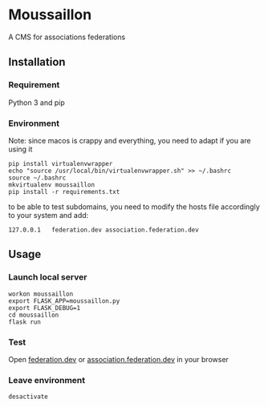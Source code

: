 # Moussaillon
A CMS for associations federations

## Installation
### Requirement
Python 3 and pip

### Environment

Note: since macos is crappy and everything, you need to adapt if you are using it

```
pip install virtualenvwrapper
echo "source /usr/local/bin/virtualenvwrapper.sh" >> ~/.bashrc
source ~/.bashrc
mkvirtualenv moussaillon
pip install -r requirements.txt
```

to be able to test subdomains, you need to modify the hosts file accordingly to your system and add:

```
127.0.0.1   federation.dev association.federation.dev
```

## Usage
### Launch local server
```
workon moussaillon
export FLASK_APP=moussaillon.py
export FLASK_DEBUG=1
cd moussaillon
flask run
```

### Test
Open [federation.dev](federation.dev) or [association.federation.dev](association.federation.dev) in your browser

### Leave environment
```
desactivate
```
